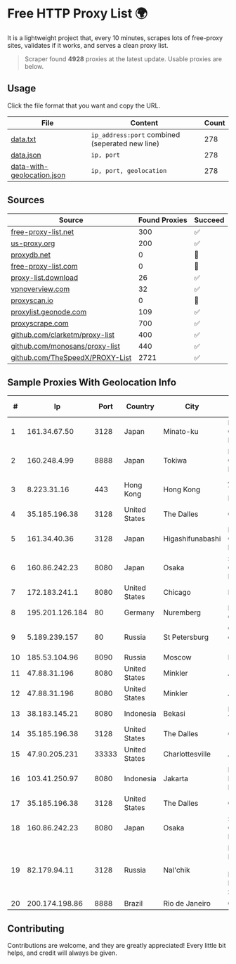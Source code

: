 
# Free HTTP Proxy List 🌍

It is a lightweight project that, every 10 minutes, scrapes lots of free-proxy sites, validates if it works, and serves a clean proxy list.


> Scraper found **4928** proxies at the latest update. Usable proxies are below.

## Usage

Click the file format that you want and copy the URL.


|File|Content|Count|
|----|-------|-----|
|[data.txt](https://raw.githubusercontent.com/themiralay/Proxy-List-World/master/data.txt)|`ip_address:port` combined (seperated new line)|278|
|[data.json](https://raw.githubusercontent.com/themiralay/Proxy-List-World/master/data.json)|`ip, port`|278|
|[data-with-geolocation.json](https://raw.githubusercontent.com/themiralay/Proxy-List-World/master/data-with-geolocation.json)|`ip, port, geolocation`|278|

## Sources

|Source|Found Proxies|Succeed|
|------|-------------|-------|
|[free-proxy-list.net](https://free-proxy-list.net)|300|✅|
|[us-proxy.org](https://www.us-proxy.org)|200|✅|
|[proxydb.net](http://proxydb.net)|0|🚫|
|[free-proxy-list.com](https://free-proxy-list.com/?page=&port=&type%5B%5D=http&type%5B%5D=https&up_time=0&search=Search)|0|🚫|
|[proxy-list.download](https://www.proxy-list.download/HTTP)|26|✅|
|[vpnoverview.com](https://vpnoverview.com/privacy/anonymous-browsing/free-proxy-servers)|32|✅|
|[proxyscan.io](https://www.proxyscan.io)|0|🚫|
|[proxylist.geonode.com](https://proxylist.geonode.com/api/proxy-list?limit=300&page=1&sort_by=lastChecked&sort_type=desc&protocols=http,https)|109|✅|
|[proxyscrape.com](https://api.proxyscrape.com/v2/?request=displayproxies&protocol=http&timeout=10000&country=all&ssl=all&anonymity=all)|700|✅|
|[github.com/clarketm/proxy-list](https://raw.githubusercontent.com/clarketm/proxy-list/master/proxy-list-raw.txt)|400|✅|
|[github.com/monosans/proxy-list](https://raw.githubusercontent.com/monosans/proxy-list/main/proxies/http.txt)|440|✅|
|[github.com/TheSpeedX/PROXY-List](https://raw.githubusercontent.com/TheSpeedX/PROXY-List/master/http.txt)|2721|✅|


## Sample Proxies With Geolocation Info

|#|Ip|Port|Country|City|Internet Service Provider|
|-|--|----|-------|----|-------------------------|
|1|161.34.67.50|3128|Japan|Minato-ku|NTT PC Communications, Inc.|
|2|160.248.4.99|8888|Japan|Tokiwa|NTT PC Communications, Inc.|
|3|8.223.31.16|443|Hong Kong|Hong Kong|Alibaba (US) Technology Co., Ltd.|
|4|35.185.196.38|3128|United States|The Dalles|Google LLC|
|5|161.34.40.36|3128|Japan|Higashifunabashi|NTT PC Communications, Inc.|
|6|160.86.242.23|8080|Japan|Osaka|Sony Network Communications Inc|
|7|172.183.241.1|8080|United States|Chicago|Microsoft|
|8|195.201.126.184|80|Germany|Nuremberg|Hetzner Online GmbH|
|9|5.189.239.157|80|Russia|St Petersburg|OOO "Network of data-centers "Selectel"|
|10|185.53.104.96|8090|Russia|Moscow|LLC Flex|
|11|47.88.31.196|8080|United States|Minkler|Alibaba.com LLC|
|12|47.88.31.196|8080|United States|Minkler|Alibaba.com LLC|
|13|38.183.145.21|8080|Indonesia|Bekasi|PT Ikhlas Cipta Teknologi|
|14|35.185.196.38|3128|United States|The Dalles|Google LLC|
|15|47.90.205.231|33333|United States|Charlottesville|Alibaba.com LLC|
|16|103.41.250.97|8080|Indonesia|Jakarta|PT. Fiber Networks Indonesia|
|17|35.185.196.38|3128|United States|The Dalles|Google LLC|
|18|160.86.242.23|8080|Japan|Osaka|Sony Network Communications Inc|
|19|82.179.94.11|3128|Russia|Nal'chik|Federal State Institution "cientific Research Institute for System Ana|
|20|200.174.198.86|8888|Brazil|Rio de Janeiro|Claro S.A|



## Contributing

Contributions are welcome, and they are greatly appreciated! Every
little bit helps, and credit will always be given.

